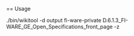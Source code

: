 == Usage

./bin/wikitool -d output fi-ware-private D.6.1.3_FI-WARE_GE_Open_Specifications_front_page -z
